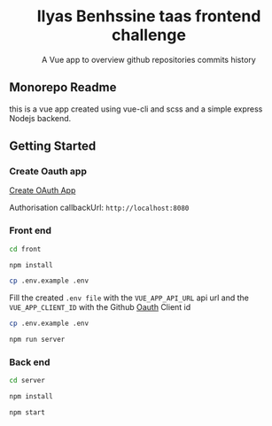 <!-- TEXT_SECTION:header:START -->
<h1 style="text-align:center">Ilyas Benhssine taas frontend challenge</h1>
<div style="text-align:center;">
    <p style="text-align:center;">A Vue app to overview github repositories commits history</p>
</div>
<!-- TEXT_SECTION:header:END -->


## Monorepo Readme

this is a vue app created using vue-cli and scss and a simple express Nodejs backend.

## Getting Started


### Create Oauth app

[Create OAuth App](https://docs.github.com/en/developers/apps/building-oauth-apps/creating-an-oauth-app)

Authorisation callbackUrl: `http://localhost:8080` 

### Front end

```bash
cd front
```

```bash
npm install
```

```bash
cp .env.example .env
```

Fill the created `.env file` with the `VUE_APP_API_URL` api url and the `VUE_APP_CLIENT_ID` with the Github [Oauth](https://docs.github.com/en/developers/apps/building-oauth-apps/authorizing-oauth-apps) Client id

```bash
cp .env.example .env
```

```bash
npm run server
```

### Back end

```bash
cd server
```
```bash
npm install
```
```bash
npm start
```
